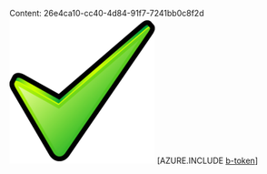 Content: 26e4ca10-cc40-4d84-91f7-7241bb0c8f2d![image](83e03829-ff4f-4ea1-8325-086ed2d1806b.png)
[AZURE.INCLUDE [b-token](05e46516-0a34-48f5-b44d-4f4e3efcd43a.md)]
